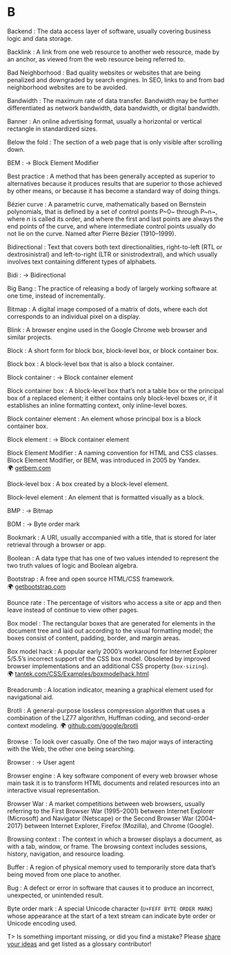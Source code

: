 # B

Backend
: The data access layer of software, usually covering business logic and data storage.

Backlink
: A link from one web resource to another web resource, made by an anchor, as viewed from the web resource being referred to.

Bad Neighborhood
: Bad quality websites or websites that are being penalized and downgraded by search engines. In SEO, links to and from bad neighborhood websites are to be avoided.

Bandwidth
: The maximum rate of data transfer. Bandwidth may be further differentiated as network bandwidth, data bandwidth, or digital bandwidth.

Banner
: An online advertising format, usually a horizontal or vertical rectangle in standardized sizes.

Below the fold
: The section of a web page that is only visible after scrolling down.

BEM
: → Block Element Modifier

Best practice
: A method that has been generally accepted as superior to alternatives because it produces results that are superior to those achieved by other means, or because it has become a standard way of doing things.

Bézier curve
: A parametric curve, mathematically based on Bernstein polynomials, that is defined by a set of control points P~0~ through P~n~, where _n_ is called its order, and where the first and last points are always the end points of the curve, and where intermediate control points usually do not lie on the curve. Named after Pierre Bézier (1910–1999).

Bidirectional
: Text that covers both text directionalities, right-to-left (RTL or dextrosinistral) and left-to-right (LTR or sinistrodextral), and which usually involves text containing different types of alphabets.

Bidi
: → Bidirectional

Big Bang
: The practice of releasing a body of largely working software at one time, instead of incrementally.

Bitmap
: A digital image composed of a matrix of dots, where each dot corresponds to an individual pixel on a display.

Blink
: A browser engine used in the Google Chrome web browser and similar projects.

Block
: A short form for block box, block-level box, or block container box.

Block box
: A block-level box that is also a block container.

Block container
: → Block container element

Block container box
: A block-level box that’s not a table box or the principal box of a replaced element; it either contains only block-level boxes or, if it establishes an inline formatting context, only inline-level boxes.

Block container element
: An element whose principal box is a block container box.

Block element
: → Block container element

Block Element Modifier
: A naming convention for HTML and CSS classes. Block Element Modifier, or BEM, was introduced in 2005 by Yandex. 🌍&nbsp;[getbem.com](http://getbem.com/)

Block-level box
: A box created by a block-level element.

Block-level element
: An element that is formatted visually as a block.

BMP
: → Bitmap

BOM
: → Byte order mark

Bookmark
: A URI, usually accompanied with a title, that is stored for later retrieval through a browser or app.

Boolean
: A data type that has one of two values intended to represent the two truth values of logic and Boolean algebra.

Bootstrap
: A free and open source HTML/CSS framework. 🌍&nbsp;[getbootstrap.com](https://getbootstrap.com/)

Bounce rate
: The percentage of visitors who access a site or app and then leave instead of continue to view other pages.

Box model
: The rectangular boxes that are generated for elements in the document tree and laid out according to the visual formatting model; the boxes consist of content, padding, border, and margin areas.

Box model hack
: A popular early 2000’s workaround for Internet Explorer 5/5.5’s incorrect support of the CSS box model. Obsoleted by improved browser implementations and an additional CSS property (`box-sizing`). 🌍&nbsp;[tantek.com/CSS/Examples/boxmodelhack.html](https://tantek.com/CSS/Examples/boxmodelhack.html)

Breadcrumb
: A location indicator, meaning a graphical element used for navigational aid.

Brotli
: A general-purpose lossless compression algorithm that uses a combination of the LZ77 algorithm, Huffman coding, and second-order context modeling. 🌍&nbsp;[github.com/google/brotli](https://github.com/google/brotli)

Browse
: To look over casually. One of the two major ways of interacting with the Web, the other one being searching.

Browser
: → User agent

Browser engine
: A key software component of every web browser whose main task it is to transform HTML documents and related resources into an interactive visual representation.

Browser War
: A market competitions between web browsers, usually referring to the First Browser War (1995–2001) between Internet Explorer (Microsoft) and Navigator (Netscape) or the Second Browser War (2004–2017) between Internet Explorer, Firefox (Mozilla), and Chrome (Google).  

Browsing context
: The context in which a browser displays a document, as with a tab, window, or frame. The browsing context includes sessions, history, navigation, and resource loading.

Buffer
: A region of physical memory used to temporarily store data that’s being moved from one place to another.

Bug
: A defect or error in software that causes it to produce an incorrect, unexpected, or unintended result.

Byte order mark
: A special Unicode character (`U+FEFF BYTE ORDER MARK`) whose appearance at the start of a text stream can indicate byte order or Unicode encoding used.

T> Is something important missing, or did you find a mistake? Please [share your ideas](https://github.com/j9t/web-development-glossary/blob/master/manuscript/b.md) and get listed as a glossary contributor!